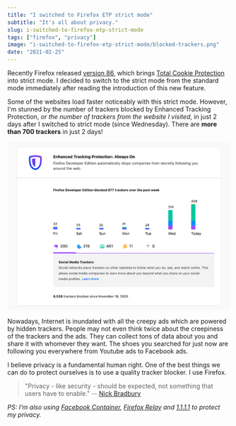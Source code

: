 ```yaml
---
title: "I switched to Firefox ETP strict mode"
subtitle: "It's all about privacy."
slug: i-switched-to-firefox-etp-strict-mode
tags: ["firefox", "privacy"]
image: "i-switched-to-firefox-etp-strict-mode/blocked-trackers.png"
date: "2021-02-25"
---
```


Recently Firefox released [version 86](https://www.mozilla.org/en-US/firefox/86.0/releasenotes/), which brings [Total Cookie Protection](https://blog.mozilla.org/security/2021/02/23/total-cookie-protection/) into strict mode. I decided to switch to the strict mode from the standard mode immediately after reading the introduction of this new feature.

Some of the websites load faster noticeably with this strict mode. However, I'm stunned by the number of trackers blocked by Enhanced Tracking Protection, _or the number of trackers from the website I visited_, in just 2 days after I switched to strict mode (since Wednesday). There are **more than 700 trackers** in just 2 days!

![Blocked trackers](blocked-trackers.png)

Nowadays, Internet is inundated with all the creepy ads which are powered by hidden trackers. People may not even think twice about the creepiness of the trackers and the ads. They can collect tons of data about you and share it with whomever they want. The shoes you searched for just now are following you everywhere from Youtube ads to Facebook ads.

I believe privacy is a fundamental human right. One of the best things we can do to protect ourselves is to use a quality tracker blocker. I use Firefox.

> "Privacy - like security - should be expected, not something that users have to enable." -- [Nick Bradbury](https://nick.typepad.com/blog/2012/03/girls-around-me-shows-why-privacy-shouldnt-be-an-option.html)

_PS: I'm also using [Facebook Container](https://www.mozilla.org/en-US/firefox/facebookcontainer/), [Firefox Relay](https://relay.firefox.com/) and [1.1.1.1](https://1.1.1.1/) to protect my privacy._
